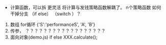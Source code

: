 - 计算函数，可以拆 更灵活 
将计算与发钱策略函数解耦了。
n个策略函数 
如何干掉分支 （if else）  （switch ）？
1. 数组 for循环 {'S':'performanceS', 'A', 'B'}
2. 传参，
？？？？？？？？？？？？？？？？？？
3. 面向对象(demo.js)
if else 
XXX.calculate();
